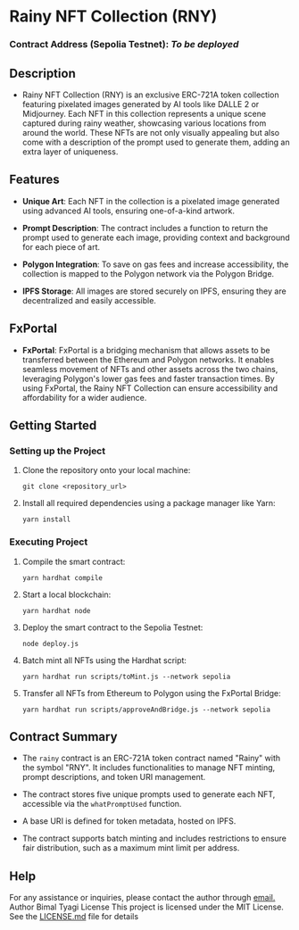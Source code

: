 # Rainy NFT Collection (RNY)

### Contract Address (Sepolia Testnet): *To be deployed* 

## Description

* Rainy NFT Collection (RNY) is an exclusive ERC-721A token collection featuring pixelated images generated by AI tools like DALLE 2 or Midjourney. Each NFT in this collection represents a unique scene captured during rainy weather, showcasing various locations from around the world. These NFTs are not only visually appealing but also come with a description of the prompt used to generate them, adding an extra layer of uniqueness.

## Features

* **Unique Art**: Each NFT in the collection is a pixelated image generated using advanced AI tools, ensuring one-of-a-kind artwork.

* **Prompt Description**: The contract includes a function to return the prompt used to generate each image, providing context and background for each piece of art.

* **Polygon Integration**: To save on gas fees and increase accessibility, the collection is mapped to the Polygon network via the Polygon Bridge.

* **IPFS Storage**: All images are stored securely on IPFS, ensuring they are decentralized and easily accessible.

## FxPortal

* **FxPortal**: FxPortal is a bridging mechanism that allows assets to be transferred between the Ethereum and Polygon networks. It enables seamless movement of NFTs and other assets across the two chains, leveraging Polygon's lower gas fees and faster transaction times. By using FxPortal, the Rainy NFT Collection can ensure accessibility and affordability for a wider audience.


## Getting Started

### Setting up the Project

1. Clone the repository onto your local machine:
    ```
    git clone <repository_url>
    ```

2. Install all required dependencies using a package manager like Yarn:
    ```
    yarn install
    ```

### Executing Project

1. Compile the smart contract:
    ```
    yarn hardhat compile
    ```

2. Start a local blockchain:
    ```
    yarn hardhat node
    ```

3. Deploy the smart contract to the Sepolia Testnet:
    ```
    node deploy.js
    ```

4. Batch mint all NFTs using the Hardhat script:
    ```
    yarn hardhat run scripts/toMint.js --network sepolia
    ```

5. Transfer all NFTs from Ethereum to Polygon using the FxPortal Bridge:
    ```
    yarn hardhat run scripts/approveAndBridge.js --network sepolia
    ```

## Contract Summary

* The `rainy` contract is an ERC-721A token contract named "Rainy" with the symbol "RNY". It includes functionalities to manage NFT minting, prompt descriptions, and token URI management.

* The contract stores five unique prompts used to generate each NFT, accessible via the `whatPromptUsed` function.

* A base URI is defined for token metadata, hosted on IPFS.

* The contract supports batch minting and includes restrictions to ensure fair distribution, such as a maximum mint limit per address.

## Help
For any assistance or inquiries, please contact the author through [email.](mailto:bimaltyagi333@gmail.com)
Author
Bimal Tyagi
License
This project is licensed under the MIT License. See the [LICENSE.md](License.md) file for details
